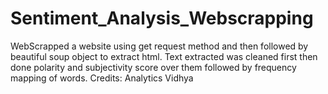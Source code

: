 # Sentiment_Analysis_Webscrapping
WebScrapped a website using get request method and then followed by beautiful soup object to extract html. Text extracted was cleaned first then done polarity and subjectivity score over them followed by frequency mapping of words. Credits: Analytics Vidhya
